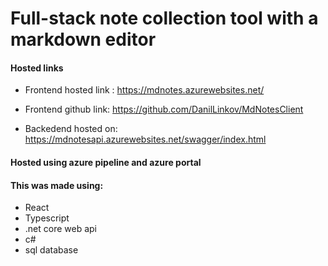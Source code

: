 # Full-stack note collection tool with a markdown editor

#### Hosted links

- Frontend hosted link : https://mdnotes.azurewebsites.net/
- Frontend github link: https://github.com/DanilLinkov/MdNotesClient

- Backedend hosted on: https://mdnotesapi.azurewebsites.net/swagger/index.html

#### Hosted using azure pipeline and azure portal



#### This was made using:

- React 
- Typescript
- .net core web api
- c#
- sql database







